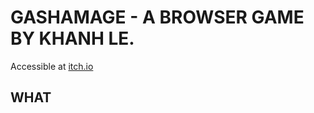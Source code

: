 # GASHAMAGE - A BROWSER GAME BY KHANH LE.
Accessible at [itch.io](https://vibingdeveloper.itch.io/gashamage.)

## WHAT
